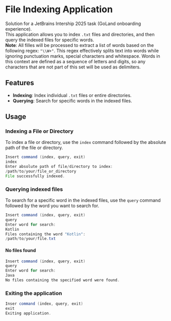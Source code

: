 # File Indexing Application

Solution for a JetBrains Intership 2025 task (GoLand onboarding experience).<br>
This application allows you to index `.txt` files and directories, and then query the indexed files for specific words.<br>
**Note**: All filles will be processed to extract a list of words based on the following regex: `"\\W+"`. This regex effectively splits text into words while ignoring punctuation marks, special characters and whitespace. Words in this context are defined as a sequence of letters and digits, so any characters that are not part of this set will be used as delimiters.

## Features

- **Indexing**: Index individual `.txt` files or entire directories.
- **Querying**: Search for specific words in the indexed files.

## Usage

### Indexing a File or Directory

To index a file or directory, use the `index` command followed by the absolute path of the file or directory.

```java
Insert command (index, query, exit)
index
Enter absolute path of file/directory to index: 
/path/to/your/file_or_directory
File successfully indexed.
```

### Querying indexed files

To search for a specific word in the indexed files, use the `query` command followed by the word you want to search for.

```java
Insert command (index, query, exit)
query
Enter word for search:
Kotlin
Files containing the word "Kotlin":
/path/to/your/file.txt
```

#### No files found
```java
Insert command (index, query, exit)
query
Enter word for search:
Java
No files containing the specified word were found.
```

### Exiting the application

```java
Inser command (index, query, exit)
exit
Exiting application.
```






